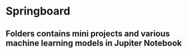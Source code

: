 # Springboard
## Folders contains mini projects and various machine learning models in Jupiter Notebook
